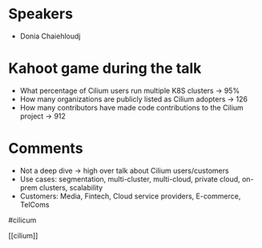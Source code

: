 # Speakers
* Donia Chaiehloudj
# Kahoot game during the talk
* What percentage of Cilium users run multiple K8S clusters -> 95%
* How many organizations are publicly listed as Cilium adopters -> 126 
* How many contributors have made code contributions to the Cilium project -> 912
# Comments
* Not a deep dive -> high over talk about Cilium users/customers
* Use cases: segmentation, multi-cluster, multi-cloud, private cloud, on-prem clusters, scalability
* Customers: Media, Fintech, Cloud service providers, E-commerce, TelComs

#cilicum 

[[cilium]] 